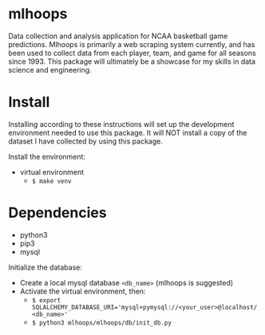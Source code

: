 # mlhoops
Data collection and analysis application for NCAA basketball game predictions. Mlhoops is primarily a web scraping system currently, and has been used to collect data from each player, team, and game for all seasons since 1993. This package will ultimately be a showcase for my skills in data science and engineering.


# Install
Installing according to these instructions will set up the development environment needed to use this package. It will NOT install a copy of the dataset I have collected by using this package.


Install the environment:
- virtual environment
    - `$ make venv`

# Dependencies
- python3
- pip3
- mysql

Initialize the database:
- Create a local mysql database `<db_name>` (mlhoops is suggested)
- Activate the virtual environment, then:
    - `$ export SQLALCHEMY_DATABASE_URI='mysql+pymysql://<your_user>@localhost/<db_name>'`
    - `$ python3 mlhoops/mlhoops/db/init_db.py`
